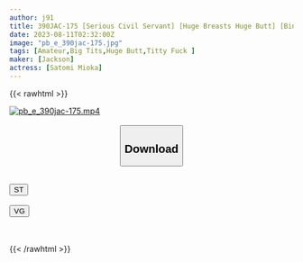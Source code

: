```yaml
---
author: j91
title: 390JAC-175 [Serious Civil Servant] [Huge Breasts Huge Butt] [Bing Erotic Nipples] Arasa-Chan, A Civil Servant Who Works Seriously In A Solid Job, Is A Pretty Lewd Woman With A Strong Desire For Marriage And Libido! ? Let’s Release All The Accumulated Libido And Go Home ♪ Carefully … Soggy … One-On-One Adult Dense Sex And Enjoy Plump F Milk And Plump Buttocks! Massive Ejaculation Is Unavoidable In An Erotic Appearance That Forgets Me And Rolls Up So Much That It Can Not Be Imagined From The Appearance Of A Serious Civil Servant In The Daytime! ! ! (Satomi Mioka)
date: 2023-08-11T02:32:00Z
image: "pb_e_390jac-175.jpg"
tags: [Amateur,Big Tits,Huge Butt,Titty Fuck ]
maker: [Jackson]
actress: [Satomi Mioka]
---
```



{{< rawhtml >}}

<div class="video" data-videoid="lDem4qw94ku7kpl">
    <a href="javascript:;">
        <img src="https://my.j91.asia/posts/pb_e_390jac-175/pb_e_390jac-175.jpg" width="WIDTH" height="HEIGHT" alt="pb_e_390jac-175.mp4" loading="lazy">
    </a>
</div>

<script type="text/javascript" src="https://j91.asia/asset/on-demand-st.js"></script>

<br>
  <link rel="stylesheet" href="https://j91.asia/asset/bs5.css">
  
  <center>
  <button class="btn btn-primary" type="button" data-bs-toggle="collapse" data-bs-target=".multi-collapse" aria-expanded="false" aria-controls="multiCollapseExample1 multiCollapseExample2"><h2>Download</h2></button></center>
</p>
<div class="row">
  <div class="col">
    <div class="collapse multi-collapse" id="multiCollapseExample1">
      <div class="card card-body">
	      	      <br>
<div class="buttons">  
<a href="https://streamtape.to/v/lDem4qw94ku7kpl"><button class="btn-hover color-3"><i class="fa fa-download"></i> ST</button></a></div>
    </div>
  </div>
</div>
  <div class="col">
    <div class="collapse multi-collapse" id="multiCollapseExample2">
      <div class="card card-body">
	      <br>
<div class="buttons">
    <a href="https://vgembed.com/v/b4ZJx2XaZzO2P3R"><button class="btn-hover color-9"><i class="fa fa-download"></i> VG</button></a></div>
<br><br>
      </div>
    </div>
  </div>
</div>

{{< /rawhtml >}}